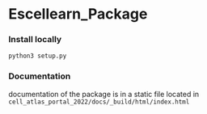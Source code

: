 # Escellearn_Package

### Install locally
`python3 setup.py`

### Documentation
documentation of the package is in a static file located in `cell_atlas_portal_2022/docs/_build/html/index.html`

